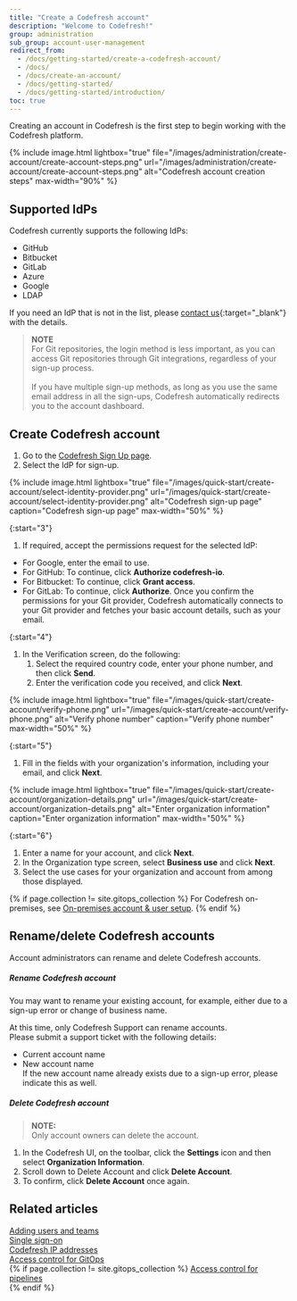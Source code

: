 ```yaml
---
title: "Create a Codefresh account"
description: "Welcome to Codefresh!"
group: administration
sub_group: account-user-management
redirect_from:
  - /docs/getting-started/create-a-codefresh-account/
  - /docs/
  - /docs/create-an-account/
  - /docs/getting-started/
  - /docs/getting-started/introduction/
toc: true
---
```


Creating an account in Codefresh is the first step to begin working with the Codefresh platform.

{% include 
image.html 
lightbox="true" 
file="/images/administration/create-account/create-account-steps.png" 
url="/images/administration/create-account/create-account-steps.png"
alt="Codefresh account creation steps" 
max-width="90%" 
%}

<!--- Creating an account provides access to the Codefresh platform, where you can install Runtimes, and create and manage GitOps entities.
After you select the IdP (identity provider), Codefresh requests permission to access your basic details, and for Git providers, to access your Git repositories. 

The permissions requested by Codefresh are needed in order to build and deploy your projects. -->

## Supported IdPs
Codefresh currently supports the following IdPs:
* GitHub
* Bitbucket
* GitLab 
* Azure
* Google 
* LDAP

If you need an IdP that is not in the list, please [contact us](https://codefresh.io/contact-us/){:target="\_blank"} with the details.


>**NOTE**     
For Git repositories, the login method is less important, as you can access Git repositories through Git integrations, regardless of your sign-up process. <br><br>
If you have multiple sign-up methods, as long as you use the same email address in all the sign-ups, Codefresh automatically redirects you to the account dashboard.

## Create Codefresh account
1. Go to the [Codefresh Sign Up page](https://g.codefresh.io/signup).  <!---need to change the URL and the screenshot-->
1. Select the IdP for sign-up.  


{% include 
image.html 
lightbox="true" 
file="/images/quick-start/create-account/select-identity-provider.png" 
url="/images/quick-start/create-account/select-identity-provider.png"
alt="Codefresh sign-up page" 
caption="Codefresh sign-up page" 
max-width="50%" 
%}

{:start="3"}
1. If required, accept the permissions request for the selected IdP:
  * For Google, enter the email to use.
  * For GitHub: To continue, click **Authorize codefresh-io**.
  * For Bitbucket: To continue, click **Grant access**.
  * For GitLab: To continue, click **Authorize**.
  Once you confirm the permissions for your Git provider, Codefresh automatically connects to your Git provider and fetches your basic account details, such as your email.

{:start="4"}
1. In the Verification screen, do the following:
    1. Select the required country code, enter your phone number, and then click **Send**.
    1. Enter the verification code you received, and click **Next**.

{% include 
image.html 
lightbox="true" 
file="/images/quick-start/create-account/verify-phone.png" 
url="/images/quick-start/create-account/verify-phone.png" 
alt="Verify phone number" 
caption="Verify phone number" 
max-width="50%" 
%}

{:start="5"}
1. Fill in the fields with your organization's information, including your email, and click **Next**. 

{% include 
image.html 
lightbox="true" 
file="/images/quick-start/create-account/organization-details.png" 
url="/images/quick-start/create-account/organization-details.png" 
alt="Enter organization information" 
caption="Enter organization information" 
max-width="50%" 
%}

{:start="6"}
1. Enter a name for your account, and click **Next**.
1. In the Organization type screen, select **Business use** and click **Next**.
1. Select the use cases for your organization and account from among those displayed.  

<!---
Need to change this screenshot or not include any
{% include 
image.html 
lightbox="true" 
file="/images/quick-start/create-account/select-use-cases.png" 
url="/images/quick-start/create-account/select-use-cases.png" 
alt="Quick start account creation: Select use cases" 
caption="Quick start account creation: Select use cases" 
max-width="50%" 
%}

-->

{% if page.collection != site.gitops_collection %}
For Codefresh on-premises, see [On-premises account & user setup]({{site.baseurl}}/docs/installation/on-premises/on-prem-configuration/).
{% endif %}



## Rename/delete Codefresh accounts
Account administrators can rename and delete Codefresh accounts.

##### Rename Codefresh account
You may want to rename your existing account, for example, either due to a sign-up error or change of business name.

At this time, only Codefresh Support can rename accounts.  
Please submit a support ticket with the following details:
* Current account name
* New account name  
  If the new account name already exists due to a sign-up error, please indicate this as well.

##### Delete Codefresh account

>**NOTE:**  
Only account owners can delete the account. 


1. In the Codefresh UI, on the toolbar, click the **Settings** icon and then select **Organization Information**.
1. Scroll down to Delete Account and click **Delete Account**.
1. To confirm, click **Delete Account** once again. 
 

## Related articles
[Adding users and teams]({{site.baseurl}}/docs/administration/account-user-management/add-users-teams/)  
[Single sign-on]({{site.baseurl}}/docs/administration/single-sign-on/)  
[Codefresh IP addresses]({{site.baseurl}}/docs/administration/platform-ip-addresses/)  
[Access control for GitOps]({{site.baseurl}}/docs/administration/account-user-management/gitops-abac/)  
{% if page.collection != site.gitops_collection %}
[Access control for pipelines]({{site.baseurl}}/docs/administration/account-user-management/access-control-pipelines/)  
{% endif %}




